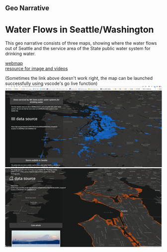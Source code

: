 ## Geo Narrative
# Water Flows in Seattle/Washington
This geo narrative consists of three maps, showing where the water flows out of Seattle and the service area of the State public water system for drinking water. 

[webmap](https://ychen21.github.io/Lab7GeoNarrative/)  
[resource for image and videos](https://www.pexels.com/zh-cn/)



(Sometimes the link above doesn't work right, the map can be launched successfully using vscode's go live function)
![image info](img/drinkingwaterScreenshot.png)  
![image info](img/dischargScreenshot.png)

